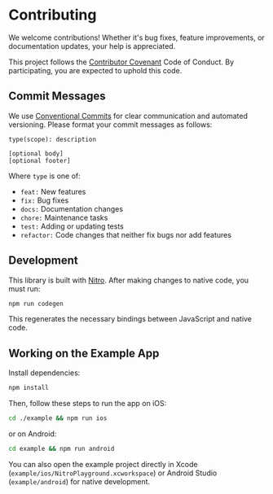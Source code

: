 # Contributing

We welcome contributions! Whether it's bug fixes, feature improvements, or documentation updates, your help is appreciated.

This project follows the [Contributor Covenant](https://www.contributor-covenant.org/version/2/1/code_of_conduct/) Code of Conduct. By participating, you are expected to uphold this code.

## Commit Messages

We use [Conventional Commits](https://www.conventionalcommits.org/) for clear communication and automated versioning. Please format your commit messages as follows:

```
type(scope): description

[optional body]
[optional footer]
```

Where `type` is one of:
- `feat:` New features
- `fix:` Bug fixes
- `docs:` Documentation changes
- `chore:` Maintenance tasks
- `test:` Adding or updating tests
- `refactor:` Code changes that neither fix bugs nor add features

## Development

This library is built with [Nitro](https://mrousavy.github.io/nitro). After making changes to native code, you must run:

```bash
npm run codegen
```

This regenerates the necessary bindings between JavaScript and native code.

## Working on the Example App

Install dependencies:
```bash
npm install
```

Then, follow these steps to run the app on iOS:
```bash
cd ./example && npm run ios
```

or on Android:
```bash
cd example && npm run android
```

You can also open the example project directly in Xcode (`example/ios/NitroPlayground.xcworkspace`) or Android Studio (`example/android`) for native development.

